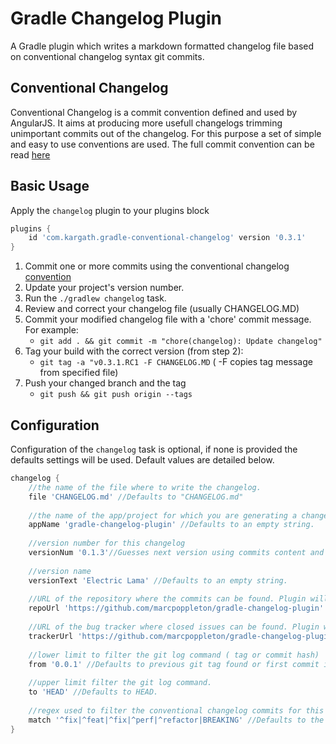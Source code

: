 # Gradle Changelog Plugin

A Gradle plugin which writes a markdown formatted changelog file based on conventional changelog syntax git commits.

## Conventional Changelog

Conventional Changelog is a commit convention defined and used by AngularJS. It aims at producing more usefull changelogs trimming unimportant commits out of the changelog.
For this purpose a set of simple and easy to use conventions are used. The full commit convention can be read [here](https://docs.google.com/document/d/1QrDFcIiPjSLDn3EL15IJygNPiHORgU1_OOAqWjiDU5Y/ "AngularJS Git Commit Message Conventions")

## Basic Usage

Apply the `changelog` plugin to your plugins block

```groovy
plugins {
    id 'com.kargath.gradle-conventional-changelog' version '0.3.1'
}
```

1) Commit one or more commits using the conventional changelog [convention](https://docs.google.com/document/d/1QrDFcIiPjSLDn3EL15IJygNPiHORgU1_OOAqWjiDU5Y)
2) Update your project's version number.
2) Run the `./gradlew changelog` task.
3) Review and correct your changelog file (usually CHANGELOG.MD)
4) Commit your modified changelog file with a 'chore' commit message. For example:
    * `git add . && git commit -m "chore(changelog): Update changelog"`
5) Tag your build with the correct version (from step 2): 
    * `git tag -a "v0.3.1.RC1 -F CHANGELOG.MD` ( -F copies tag message from specified file)
6) Push your changed branch and the tag
    * `git push && git push origin --tags`    

## Configuration

Configuration of the `changelog` task is optional, if none is provided the defaults settings will be used. Default values are detailed below.

```groovy
changelog {
    //the name of the file where to write the changelog.
    file 'CHANGELOG.md' //Defaults to "CHANGELOG.md"
    
    //the name of the app/project for which you are generating a changelog.
    appName 'gradle-changelog-plugin' //Defaults to an empty string.
    
    //version number for this changelog
    versionNum '0.1.3'//Guesses next version using commits content and defaults to an empty string.
    
    //version name
    versionText 'Electric Lama' //Defaults to an empty string.
    
    //URL of the repository where the commits can be found. Plugin will append /commits at the end.    
    repoUrl 'https://github.com/marcpoppleton/gradle-changelog-plugin' //Defaults to an empty string.
    
    //URL of the bug tracker where closed issues can be found. Plugin will append /issues at the end.
    trackerUrl 'https://github.com/marcpoppleton/gradle-changelog-plugin' //Defaults to an empty string.
    
    //lower limit to filter the git log command ( tag or commit hash)
    from '0.0.1' //Defaults to previous git tag found or first commit if none found.
    
    //upper limit filter the git log command.
    to 'HEAD' //Defaults to HEAD.
    
    //regex used to filter the conventional changelog commits for this changelog
    match '^fix|^feat|^fix|^perf|^refactor|BREAKING' //Defaults to the value in the example.
} 
```
